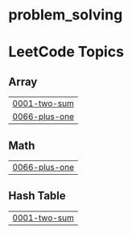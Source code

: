 # problem_solving
<!---LeetCode Topics Start-->
# LeetCode Topics
## Array
|  |
| ------- |
| [0001-two-sum](https://github.com/eman-ramadan1/problem_solving/tree/master/0001-two-sum) |
| [0066-plus-one](https://github.com/eman-ramadan1/problem_solving/tree/master/0066-plus-one) |
## Math
|  |
| ------- |
| [0066-plus-one](https://github.com/eman-ramadan1/problem_solving/tree/master/0066-plus-one) |
## Hash Table
|  |
| ------- |
| [0001-two-sum](https://github.com/eman-ramadan1/problem_solving/tree/master/0001-two-sum) |
<!---LeetCode Topics End-->